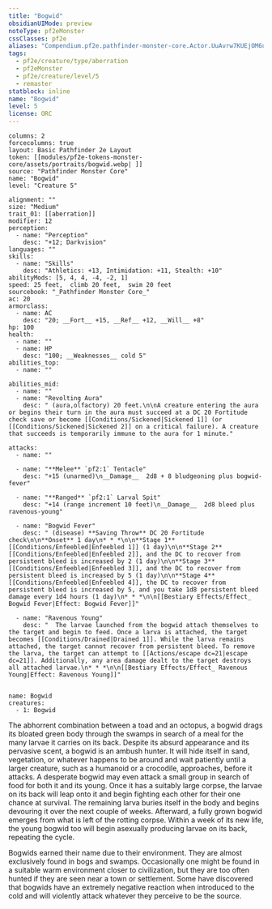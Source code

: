 ```yaml
---
title: "Bogwid"
obsidianUIMode: preview
noteType: pf2eMonster
cssClasses: pf2e
aliases: "Compendium.pf2e.pathfinder-monster-core.Actor.UuAvrw7KUEjOM6uN" 
tags:
  - pf2e/creature/type/aberration
  - pf2eMonster
  - pf2e/creature/level/5
  - remaster
statblock: inline
name: "Bogwid"
level: 5
license: ORC
---
```


```statblock
columns: 2
forcecolumns: true
layout: Basic Pathfinder 2e Layout
token: [[modules/pf2e-tokens-monster-core/assets/portraits/bogwid.webp| ]]
source: "Pathfinder Monster Core"
name: "Bogwid"
level: "Creature 5"

alignment: ""
size: "Medium"
trait_01: [[aberration]]
modifier: 12
perception:
  - name: "Perception"
    desc: "+12; Darkvision"
languages: ""
skills:
  - name: "Skills"
    desc: "Athletics: +13, Intimidation: +11, Stealth: +10"
abilityMods: [5, 4, 4, -4, -2, 1]
speed: 25 feet,  climb 20 feet,  swim 20 feet
sourcebook: "_Pathfinder Monster Core_"
ac: 20
armorclass:
  - name: AC
    desc: "20; __Fort__ +15, __Ref__ +12, __Will__ +8"
hp: 100
health:
  - name: ""
  - name: HP
    desc: "100; __Weaknesses__ cold 5"
abilities_top:
  - name: ""

abilities_mid:
  - name: ""
  - name: "Revolting Aura"
    desc: " (aura,olfactory) 20 feet.\n\nA creature entering the aura or begins their turn in the aura must succeed at a DC 20 Fortitude check save or become [[Conditions/Sickened|Sickened 1]] (or [[Conditions/Sickened|Sickened 2]] on a critical failure). A creature that succeeds is temporarily immune to the aura for 1 minute."

attacks:
  - name: ""

  - name: "**Melee** `pf2:1` Tentacle"
    desc: "+15 (unarmed)\n__Damage__  2d8 + 8 bludgeoning plus bogwid-fever"

  - name: "**Ranged** `pf2:1` Larval Spit"
    desc: "+14 (range increment 10 feet)\n__Damage__  2d8 bleed plus ravenous-young"

  - name: "Bogwid Fever"
    desc: " (disease) **Saving Throw** DC 20 Fortitude check\n\n**Onset** 1 day\n* * *\n\n**Stage 1** [[Conditions/Enfeebled|Enfeebled 1]] (1 day)\n\n**Stage 2** [[Conditions/Enfeebled|Enfeebled 2]], and the DC to recover from persistent bleed is increased by 2 (1 day)\n\n**Stage 3** [[Conditions/Enfeebled|Enfeebled 3]], and the DC to recover from persistent bleed is increased by 5 (1 day)\n\n**Stage 4** [[Conditions/Enfeebled|Enfeebled 4]], the DC to recover from persistent bleed is increased by 5, and you take 1d8 persistent bleed damage every 1d4 hours (1 day)\n* * *\n\n[[Bestiary Effects/Effect_ Bogwid Fever|Effect: Bogwid Fever]]"

  - name: "Ravenous Young"
    desc: "  The larvae launched from the bogwid attach themselves to the target and begin to feed. Once a larva is attached, the target becomes [[Conditions/Drained|Drained 1]]. While the larva remains attached, the target cannot recover from persistent bleed. To remove the larva, the target can attempt to [[Actions/escape dc=21|escape dc=21]]. Additionally, any area damage dealt to the target destroys all attached larvae.\n* * *\n\n[[Bestiary Effects/Effect_ Ravenous Young|Effect: Ravenous Young]]"
 
```

```encounter-table
name: Bogwid
creatures:
  - 1: Bogwid
```



The abhorrent combination between a toad and an octopus, a bogwid drags its bloated green body through the swamps in search of a meal for the many larvae it carries on its back. Despite its absurd appearance and its pervasive scent, a bogwid is an ambush hunter. It will hide itself in sand, vegetation, or whatever happens to be around and wait patiently until a larger creature, such as a humanoid or a crocodile, approaches, before it attacks. A desperate bogwid may even attack a small group in search of food for both it and its young. Once it has a suitably large corpse, the larvae on its back will leap onto it and begin fighting each other for their one chance at survival. The remaining larva buries itself in the body and begins devouring it over the next couple of weeks. Afterward, a fully grown bogwid emerges from what is left of the rotting corpse. Within a week of its new life, the young bogwid too will begin asexually producing larvae on its back, repeating the cycle.

Bogwids earned their name due to their environment. They are almost exclusively found in bogs and swamps. Occasionally one might be found in a suitable warm environment closer to civilization, but they are too often hunted if they are seen near a town or settlement. Some have discovered that bogwids have an extremely negative reaction when introduced to the cold and will violently attack whatever they perceive to be the source.
